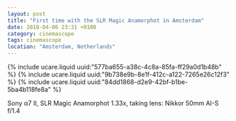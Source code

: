 ```yaml
---
layout: post
title: "First time with the SLR Magic Anamorphot in Amsterdam"
date: 2018-04-06 23:31 +0100
category: cinemascope
tags: cinemascope
location: "Amsterdam, Netherlands"
---
```


{% include ucare.liquid uuid:"577ba655-a38c-4c8a-85fa-ff29a0d1b48b" %}
{% include ucare.liquid uuid:"9b738e9b-8e1f-412c-a122-7265e26c12f3" %}
{% include ucare.liquid uuid:"84dd1868-d2e9-42bf-b1be-5ba4b118fe8a" %}

Sony α7 II, SLR Magic Anamorphot 1.33x, taking lens: Nikkor 50mm AI-S f/1.4